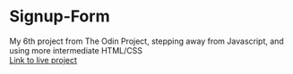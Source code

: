 # Signup-Form
My 6th project from The Odin Project, stepping away from Javascript, and using more intermediate HTML/CSS  
[Link to live project](https://dtimput.github.io/Signup-Form)
